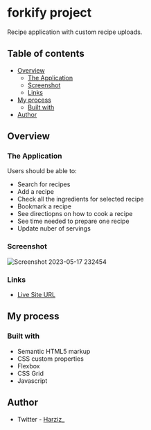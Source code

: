 # forkify project

Recipe application with custom recipe uploads.

## Table of contents

- [Overview](#overview)
  - [The Application](#the-application)
  - [Screenshot](#screenshot)
  - [Links](#links)
- [My process](#my-process)
  - [Built with](#built-with)
- [Author](#author)
## Overview

### The Application

Users should be able to:

- Search for recipes
- Add a recipe
- Check all the ingredients for selected recipe
- Bookmark a recipe
- See directiopns on how to cook a recipe
- See time needed to prepare one recipe
- Update nuber of servings

### Screenshot

![Screenshot 2023-05-17 232454](https://github.com/azeezolasunkanmi/forkify/assets/62578176/0723e04e-fd96-4a20-a563-3c61d37f50f5)

### Links
- [Live Site URL](https://forkify-azeez.netlify.app/)

## My process

### Built with

- Semantic HTML5 markup
- CSS custom properties
- Flexbox
- CSS Grid
- Javascript

## Author
- Twitter - [Harziz_](https://www.twitter.com/harziz_)


